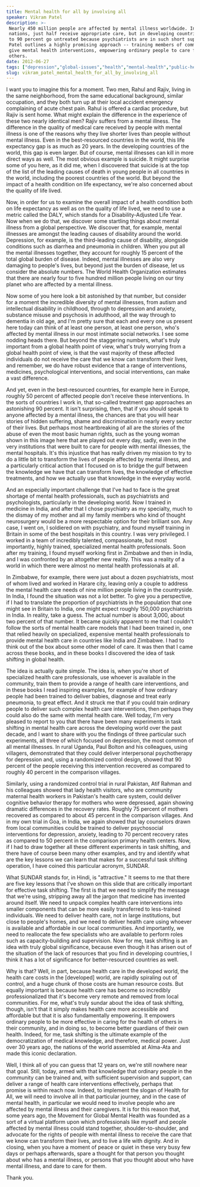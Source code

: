 ```yaml
---
title: Mental health for all by involving all
speaker: Vikram Patel
description: >-
 Nearly 450 million people are affected by mental illness worldwide. In wealthy
 nations, just half receive appropriate care, but in developing countries, close
 to 90 percent go untreated because psychiatrists are in such short supply. Vikram
 Patel outlines a highly promising approach -- training members of communities to
 give mental health interventions, empowering ordinary people to care for
 others.
date: 2012-06-27
tags: ["depression","global-issues","health","mental-health","public-health"]
slug: vikram_patel_mental_health_for_all_by_involving_all
---
```


I want you to imagine this for a moment. Two men, Rahul and Rajiv, living in the same
neighborhood, from the same educational background, similar occupation, and they both turn
up at their local accident emergency complaining of acute chest pain. Rahul is offered a
cardiac procedure, but Rajiv is sent home. What might explain the difference in the
experience of these two nearly identical men? Rajiv suffers from a mental illness. The
difference in the quality of medical care received by people with mental illness is one of
the reasons why they live shorter lives than people without mental illness. Even in the
best-resourced countries in the world, this life expectancy gap is as much as 20 years. In
the developing countries of the world, this gap is even larger. But of course, mental
illnesses can kill in more direct ways as well. The most obvious example is suicide. It
might surprise some of you here, as it did me, when I discovered that suicide is at the
top of the list of the leading causes of death in young people in all countries in the
world, including the poorest countries of the world. But beyond the impact of a health
condition on life expectancy, we're also concerned about the quality of life
lived.

Now, in order for us to examine the overall impact of a health condition both on life
expectancy as well as on the quality of life lived, we need to use a metric called the
DALY, which stands for a Disability-Adjusted Life Year. Now when we do that, we discover
some startling things about mental illness from a global perspective. We discover that,
for example, mental illnesses are amongst the leading causes of disability around the
world. Depression, for example, is the third-leading cause of disability, alongside
conditions such as diarrhea and pneumonia in children. When you put all the mental
illnesses together, they account for roughly 15 percent of the total global burden of
disease. Indeed, mental illnesses are also very damaging to people's lives, but beyond
just the burden of disease, let us consider the absolute numbers. The World Health
Organization estimates that there are nearly four to five hundred million people living on
our tiny planet who are affected by a mental illness.

Now some of you here look a bit astonished by that number, but consider for a moment the
incredible diversity of mental illnesses, from autism and intellectual disability in
childhood, through to depression and anxiety, substance misuse and psychosis in adulthood,
all the way through to dementia in old age, and I'm pretty sure that each and every one us
present here today can think of at least one person, at least one person, who's affected
by mental illness in our most intimate social networks. I see some nodding heads there. But
beyond the staggering numbers, what's truly important from a global health point of view,
what's truly worrying from a global health point of view, is that the vast majority of
these affected individuals do not receive the care that we know can transform their lives,
and remember, we do have robust evidence that a range of interventions, medicines,
psychological interventions, and social interventions, can make a vast
difference.

And yet, even in the best-resourced countries, for example here in Europe, roughly 50
percent of affected people don't receive these interventions. In the sorts of countries I
work in, that so-called treatment gap approaches an astonishing 90 percent. It isn't
surprising, then, that if you should speak to anyone affected by a mental illness, the
chances are that you will hear stories of hidden suffering, shame and discrimination in
nearly every sector of their lives. But perhaps most heartbreaking of all are the stories
of the abuse of even the most basic human rights, such as the young woman shown in this
image here that are played out every day, sadly, even in the very institutions that were
built to care for people with mental illnesses, the mental hospitals. It's this injustice
that has really driven my mission to try to do a little bit to transform the lives of
people affected by mental illness, and a particularly critical action that I focused on is
to bridge the gulf between the knowledge we have that can transform lives, the knowledge
of effective treatments, and how we actually use that knowledge in the everyday
world.

And an especially important challenge that I've had to face is the great shortage of
mental health professionals, such as psychiatrists and psychologists, particularly in the
developing world. Now I trained in medicine in India, and after that I chose psychiatry as
my specialty, much to the dismay of my mother and all my family members who kind of
thought neurosurgery would be a more respectable option for their brilliant son. Any case,
I went on, I soldiered on with psychiatry, and found myself training in Britain in some of
the best hospitals in this country. I was very privileged. I worked in a team of
incredibly talented, compassionate, but most importantly, highly trained, specialized
mental health professionals. Soon after my training, I found myself working first in
Zimbabwe and then in India, and I was confronted by an altogether new reality. This was a
reality of a world in which there were almost no mental health professionals at
all.

In Zimbabwe, for example, there were just about a dozen psychiatrists, most of whom lived
and worked in Harare city, leaving only a couple to address the mental health care needs
of nine million people living in the countryside. In India, I found the situation was not a
lot better. To give you a perspective, if I had to translate the proportion of
psychiatrists in the population that one might see in Britain to India, one might expect
roughly 150,000 psychiatrists in India. In reality, take a guess. The actual number is
about 3,000, about two percent of that number. It became quickly apparent to me that I
couldn't follow the sorts of mental health care models that I had been trained in, one
that relied heavily on specialized, expensive mental health professionals to provide
mental health care in countries like India and Zimbabwe. I had to think out of the box
about some other model of care. It was then that I came across these books, and in these
books I discovered the idea of task shifting in global health.

The idea is actually quite simple. The idea is, when you're short of specialized health
care professionals, use whoever is available in the community, train them to provide a
range of health care interventions, and in these books I read inspiring examples, for
example of how ordinary people had been trained to deliver babies, diagnose and treat
early pneumonia, to great effect. And it struck me that if you could train ordinary people
to deliver such complex health care interventions, then perhaps they could also do the
same with mental health care. Well today, I'm very pleased to report to you that there have
been many experiments in task shifting in mental health care across the developing world
over the past decade, and I want to share with you the findings of three particular such
experiments, all three of which focused on depression, the most common of all mental
illnesses. In rural Uganda, Paul Bolton and his colleagues, using villagers, demonstrated
that they could deliver interpersonal psychotherapy for depression and, using a randomized
control design, showed that 90 percent of the people receiving this intervention recovered
as compared to roughly 40 percent in the comparison villages.

Similarly, using a randomized control trial in rural Pakistan, Atif Rahman and his
colleagues showed that lady health visitors, who are community maternal health workers in
Pakistan's health care system, could deliver cognitive behavior therapy for mothers who
were depressed, again showing dramatic differences in the recovery rates. Roughly 75
percent of mothers recovered as compared to about 45 percent in the comparison villages.
And in my own trial in Goa, in India, we again showed that lay counselors drawn from local
communities could be trained to deliver psychosocial interventions for depression,
anxiety, leading to 70 percent recovery rates as compared to 50 percent in the comparison
primary health centers. Now, if I had to draw together all these different experiments in
task shifting, and there have of course been many other examples, and try and identify
what are the key lessons we can learn that makes for a successful task shifting operation,
I have coined this particular acronym, SUNDAR.

What SUNDAR stands for, in Hindi, is "attractive." It seems to me that there are five key
lessons that I've shown on this slide that are critically important for effective task
shifting. The first is that we need to simplify the message that we're using, stripping
away all the jargon that medicine has invented around itself. We need to unpack complex
health care interventions into smaller components that can be more easily transferred to
less-trained individuals. We need to deliver health care, not in large institutions, but
close to people's homes, and we need to deliver health care using whoever is available and
affordable in our local communities. And importantly, we need to reallocate the few
specialists who are available to perform roles such as capacity-building and
supervision. Now for me, task shifting is an idea with truly global significance, because
even though it has arisen out of the situation of the lack of resources that you find in
developing countries, I think it has a lot of significance for better-resourced countries
as well.

Why is that? Well, in part, because health care in the developed world, the health care
costs in the [developed] world, are rapidly spiraling out of control, and a huge chunk of
those costs are human resource costs. But equally important is because health care has
become so incredibly professionalized that it's become very remote and removed from local
communities. For me, what's truly sundar about the idea of task shifting, though, isn't
that it simply makes health care more accessible and affordable but that it is also
fundamentally empowering. It empowers ordinary people to be more effective in caring for
the health of others in their community, and in doing so, to become better guardians of
their own health. Indeed, for me, task shifting is the ultimate example of the
democratization of medical knowledge, and therefore, medical power. Just over 30 years ago,
the nations of the world assembled at Alma-Ata and made this iconic declaration.

Well, I think all of you can guess that 12 years on, we're still nowhere near that goal.
Still, today, armed with that knowledge that ordinary people in the community can be
trained and, with sufficient supervision and support, can deliver a range of health care
interventions effectively, perhaps that promise is within reach now. Indeed, to implement
the slogan of Health for All, we will need to involve all in that particular journey, and
in the case of mental health, in particular we would need to involve people who are
affected by mental illness and their caregivers. It is for this reason that, some years
ago, the Movement for Global Mental Health was founded as a sort of a virtual platform
upon which professionals like myself and people affected by mental illness could stand
together, shoulder-to-shoulder, and advocate for the rights of people with mental illness
to receive the care that we know can transform their lives, and to live a life with
dignity. And in closing, when you have a moment of peace or quiet in these very busy few
days or perhaps afterwards, spare a thought for that person you thought about who has a
mental illness, or persons that you thought about who have mental illness, and dare to
care for them.

Thank you. 

<!--
ad_duration=3.33
comment_count=98
event="TEDGlobal 2012"
external_start_time=0
has_talk_citation=0
intro_duration=11.82
is_subtitle_required="False"
is_talk_featured="True"
language="en"
language_swap="False"
native_language="en"
number_of_related_talks=6
number_of_speakers=1
number_of_subtitled_videos=28
number_of_tags=5
number_of_talk_download_languages=28
number_of_talk_more_resources=1
number_of_talk_recommendations=0
number_of_talks_take_actions=1
post_ad_duration=0.83
published_timestamp="2012-09-11 15:00:45"
recording_date="2012-06-27"
speaker_description="Mental health care advocate"
speaker_is_published=1
speaker_name="Vikram Patel"
talk_name="Mental health for all by involving all"
talks_tags=["depression","global-issues","health","mental-health","public-health"]
url_audio="https://download.ted.com/talks/VikramPatel_2012G.mp3?apikey=acme-roadrunner"
url_photo_speaker="https://pe.tedcdn.com/images/ted/70095c75dc020cc2b165e4aa9041d10db19019e0_254x191.jpg"
url_photo_talk="https://pe.tedcdn.com/images/ted/63fb208c0ecfbcb0ef7bef0e3e34f95434036e42_1600x1200.jpg"
url_webpage="https://www.ted.com/talks/vikram_patel_mental_health_for_all_by_involving_all"
video_type_name="TED Stage Talk"
-->